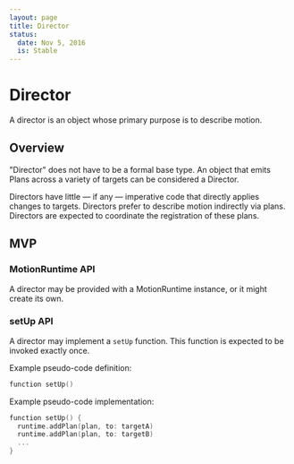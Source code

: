 ```yaml
---
layout: page
title: Director
status:
  date: Nov 5, 2016
  is: Stable
---
```


# Director

A director is an object whose primary purpose is to describe motion.

## Overview

"Director" does not have to be a formal base type. An object that emits Plans across a variety of targets can be considered a Director.

Directors have little — if any — imperative code that directly applies changes to targets. Directors prefer to describe motion indirectly via plans. Directors are expected to coordinate the registration of these plans.

## MVP

### MotionRuntime API

A director may be provided with a MotionRuntime instance, or it might create its own.

### setUp API

A director may implement a `setUp` function. This function is expected to be invoked exactly once.

Example pseudo-code definition:

```swift
function setUp()
```

Example pseudo-code implementation:

```swift
function setUp() {
  runtime.addPlan(plan, to: targetA)
  runtime.addPlan(plan, to: targetB)
  ...
}
```
